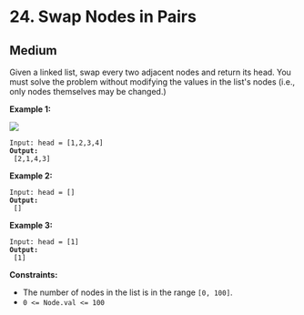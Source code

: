 # 24. Swap Nodes in Pairs

## Medium



Given a linked list, swap every two adjacent nodes and return its head. You must solve the problem without modifying the values in the list's nodes (i.e., only nodes themselves may be changed.)

&#x20;

**Example 1:**

![](https://assets.leetcode.com/uploads/2020/10/03/swap\_ex1.jpg)

<pre><code>Input: head = [1,2,3,4]
<strong>Output:
</strong> [2,1,4,3]
</code></pre>

**Example 2:**

<pre><code>Input: head = []
<strong>Output:
</strong> []
</code></pre>

**Example 3:**

<pre><code>Input: head = [1]
<strong>Output:
</strong> [1]
</code></pre>

&#x20;

**Constraints:**

* The number of nodes in the list is in the range `[0, 100]`.
* `0 <= Node.val <= 100`
